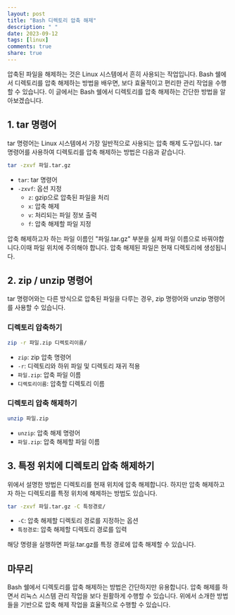 ```yaml
---
layout: post
title: "Bash 디렉토리 압축 해제"
description: " "
date: 2023-09-12
tags: [linux]
comments: true
share: true
---
```


압축된 파일을 해제하는 것은 Linux 시스템에서 흔히 사용되는 작업입니다. Bash 쉘에서 디렉토리를 압축 해제하는 방법을 배우면, 보다 효율적이고 편리한 관리 작업을 수행할 수 있습니다. 이 글에서는 Bash 쉘에서 디렉토리를 압축 해제하는 간단한 방법을 알아보겠습니다.

## 1. tar 명령어

tar 명령어는 Linux 시스템에서 가장 일반적으로 사용되는 압축 해제 도구입니다. tar 명령어를 사용하여 디렉토리를 압축 해제하는 방법은 다음과 같습니다.

```bash
tar -zxvf 파일.tar.gz
```
- `tar`: tar 명령어
- `-zxvf`: 옵션 지정
  - `z`: gzip으로 압축된 파일을 처리
  - `x`: 압축 해제
  - `v`: 처리되는 파일 정보 출력
  - `f`: 압축 해제할 파일 지정

압축 해제하고자 하는 파일 이름인 "파일.tar.gz" 부분을 실제 파일 이름으로 바꿔야합니다.이때 파일 위치에 주의해야 합니다. 압축 해제된 파일은 현재 디렉토리에 생성됩니다.

## 2. zip / unzip 명령어

tar 명령어와는 다른 방식으로 압축된 파일을 다루는 경우, zip 명령어와 unzip 명령어를 사용할 수 있습니다.

### 디렉토리 압축하기

```bash
zip -r 파일.zip 디렉토리이름/
```
- `zip`: zip 압축 명령어
- `-r`: 디렉토리와 하위 파일 및 디렉토리 재귀 적용
- `파일.zip`: 압축 파일 이름
- `디렉토리이름`: 압축할 디렉토리 이름

### 디렉토리 압축 해제하기

```bash
unzip 파일.zip
```
- `unzip`: 압축 해제 명령어
- `파일.zip`: 압축 해제할 파일 이름

## 3. 특정 위치에 디렉토리 압축 해제하기

위에서 설명한 방법은 디렉토리를 현재 위치에 압축 해제합니다. 하지만 압축 해제하고자 하는 디렉토리를 특정 위치에 해제하는 방법도 있습니다.

```bash
tar -zxvf 파일.tar.gz -C 특정경로/
```
- `-C`: 압축 해제할 디렉토리 경로를 지정하는 옵션
- `특정경로`: 압축 해제할 디렉토리 경로를 입력

해당 명령을 실행하면 파일.tar.gz를 특정 경로에 압축 해제할 수 있습니다.

## 마무리

Bash 쉘에서 디렉토리를 압축 해제하는 방법은 간단하지만 유용합니다. 압축 해제를 하면서 리눅스 시스템 관리 작업을 보다 원활하게 수행할 수 있습니다. 위에서 소개한 방법들을 기반으로 압축 해제 작업을 효율적으로 수행할 수 있습니다.